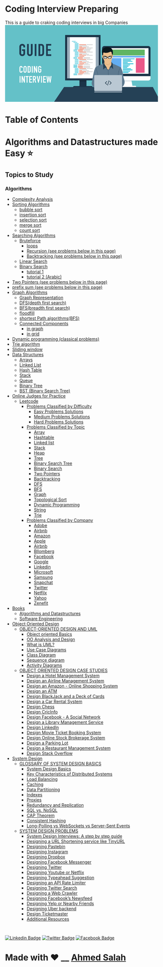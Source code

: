 # Coding Interview Preparing
This is a guide to craking coding interviews in big Companies
![img](img.jpg)

Table of Contents
=================
   # Algorithms and Datastructures made Easy ⭐
   ## Topics to Study
   ### Algorithms
   * [Complexity Analysis]()
   * [Sorting Algorithms]()
      * [bubble sort](https://www.hackerearth.com/practice/algorithms/sorting/bubble-sort/tutorial/)
      * [insertion sort](https://www.hackerearth.com/practice/algorithms/sorting/insertion-sort/tutorial/)
      * [selection sort](https://www.hackerearth.com/practice/algorithms/sorting/selection-sort/practice-problems/)
      * [merge sort](https://www.hackerearth.com/practice/algorithms/sorting/merge-sort/tutorial/)
      * [count sort](https://www.hackerearth.com/practice/algorithms/sorting/counting-sort/tutorial/)
   * [Searching Algorithms]()
      * [Bruteforce]()
         * [loops](https://www.geeksforgeeks.org/brute-force-approach-and-its-pros-and-cons/)
         * [Recursion (see problems below in this page)](https://www.geeksforgeeks.org/recursion/)
         * [Backtracking (see problems below in this page)](https://www.geeksforgeeks.org/backtracking-introduction/)
      * [Linear Search](https://www.hackerearth.com/practice/algorithms/searching/linear-search/tutorial/)
      * [Binary Search]()
         * [tutorial 1](https://www.hackerearth.com/practice/algorithms/searching/binary-search/tutorial/)
         * [tutorial 2 (Arabic)](https://www.youtube.com/watch?v=CrudfbS__Ao)
   * [Two Pointers (see problems below in this page)](https://www.geeksforgeeks.org/two-pointers-technique/)
   * [prefix sum (see problems below in this page)](https://www.geeksforgeeks.org/prefix-sum-array-implementation-applications-competitive-programming/)
   * [Graph Algorithms]()
      * [Graph Representation](https://www.hackerearth.com/practice/algorithms/graphs/graph-representation/tutorial/)
      * [DFS(depth first search)](https://www.hackerearth.com/practice/algorithms/graphs/depth-first-search/tutorial/)
      * [BFS(breadth first search)](https://www.hackerearth.com/practice/algorithms/graphs/breadth-first-search/practice-problems/)
      * [floodfill](https://www.hackerearth.com/practice/algorithms/graphs/flood-fill-algorithm/tutorial/)
      * [shortest Path algorithms(BFS)](https://www.geeksforgeeks.org/shortest-path-unweighted-graph/)
      * [Connected Components]()
         * [in graph](https://www.geeksforgeeks.org/connected-components-in-an-undirected-graph/)
         * [in grid](https://algorithms.tutorialhorizon.com/find-the-number-of-distinct-islands-or-connected-components/)
   * [Dynamic programming (classical problems)]()
   * [Trie algorithm]()
   * [Sliding window]()
   * [Data Structures]()
      * [Arrays]()
      * [Linked List](https://github.com/EngAhmedSalah/Coding-Interview-Preparing/tree/master/Topics%20to%20Study/Linked%20List)
      * [Hash Table]()
      * [Stack]()
      * [Queue]()
      * [Binary Tree]()
      * [BST (Binary Search Tree)]()
   * [Online Judges for Practice]()
      * [Leetcode](https://github.com/EngAhmedSalah/Coding-Interview-Preparing/tree/master/Leetcode)
         * [Problems Classified by Difficulty](https://github.com/EngAhmedSalah/Coding-Interview-Preparing/tree/master/Leetcode/Problems%20Classified%20By%20Difficulty)
            * [Easy Problems Solutions](#other-emails)
            * [Medium Problems Solutions](#configuring-other-emails)
            * [Hard Problems Solutions](#configuring-other-emails)
         * [Problems Classified by Topic](#other-emails)
            * [Array](#other-emails)
            * [Hashtable](https://github.com/EngAhmedSalah/Coding-Interview-Preparing/tree/master/Leetcode/Problems%20Classified%20By%20Topics/Hashtable)
            * [Linked list](#configuring-other-emails)
            * [Stack](#configuring-other-emails)
            * [Heap](#configuring-other-emails)
            * [Tree](#configuring-other-emails)
            * [Binary Search Tree](#configuring-other-emails)
            * [Binary Search](#configuring-other-emails)
            * [Two Pointers](#configuring-other-emails)
            * [Backtracking](#configuring-other-emails)
            * [DFS](#configuring-other-emails)
            * [BFS](#configuring-other-emails)
            * [Graph](#configuring-other-emails)
            * [Topological Sort](#configuring-other-emails)
            * [Dynamic Programming](#configuring-other-emails)
            * [String](#configuring-other-emails)
            * [Trie](#configuring-other-emails)
         * [Problems Classified by Company](#other-emails)
            * [Adobe](https://github.com/EngAhmedSalah/Coding-Interview-Preparing/blob/018102f1bb4c5cd6555fabdf7d0e4ae868a10d0f/Leetcode/Premium%20List%20By%20Company/Adobe%20-%20LeetCode.pdf)
            * [Airbnb](https://github.com/EngAhmedSalah/Coding-Interview-Preparing/blob/origin/Leetcode/Premium%20List%20By%20Company/Airbnb%20-%20LeetCode.pdf)
            * [Amazon](https://github.com/EngAhmedSalah/Coding-Interview-Preparing/blob/origin/Leetcode/Premium%20List%20By%20Company/Amazon%20-%20LeetCode.pdf)
            * [Apple](https://github.com/EngAhmedSalah/Coding-Interview-Preparing/blob/origin/Leetcode/Premium%20List%20By%20Company/Apple%20-%20LeetCode.pdf)
            * [Airbnb](https://github.com/EngAhmedSalah/Coding-Interview-Preparing/blob/origin/Leetcode/Premium%20List%20By%20Company/Airbnb%20-%20LeetCode.pdf)
            * [Bllomberg](https://github.com/EngAhmedSalah/Coding-Interview-Preparing/blob/origin/Leetcode/Premium%20List%20By%20Company/Bloomberg%20-%20LeetCode.pdf)
            * [Facebook](https://github.com/EngAhmedSalah/Coding-Interview-Preparing/blob/origin/Leetcode/Premium%20List%20By%20Company/Facebook%20-%20LeetCode.pdf)
            * [Google](https://github.com/EngAhmedSalah/Coding-Interview-Preparing/tree/master/Leetcode/Problems%20Classified%20by%20Company/Google%20Problems%20Solutions)
            * [Linkedin](https://github.com/EngAhmedSalah/Coding-Interview-Preparing/blob/origin/Leetcode/Premium%20List%20By%20Company/LinkedIn%20-%20LeetCode.pdf)
            * [Microsoft](https://github.com/EngAhmedSalah/Coding-Interview-Preparing/blob/a9496bb33d9e33926ad6c8baa21784e391256f08/Leetcode/Problems%20Classified%20by%20Company/Premium%20List%20By%20Company/Microsoft%20-%20LeetCode.pdf)
            * [Samsung](https://github.com/EngAhmedSalah/Coding-Interview-Preparing/blob/018102f1bb4c5cd6555fabdf7d0e4ae868a10d0f/Leetcode/Premium%20List%20By%20Company/Samsung%20-%20LeetCode.pdf)
            * [Snapchat](https://github.com/EngAhmedSalah/Coding-Interview-Preparing/blob/018102f1bb4c5cd6555fabdf7d0e4ae868a10d0f/Leetcode/Premium%20List%20By%20Company/Snapchat%20-%20LeetCode.pdf)
            * [Twitter](https://github.com/EngAhmedSalah/Coding-Interview-Preparing/blob/018102f1bb4c5cd6555fabdf7d0e4ae868a10d0f/Leetcode/Premium%20List%20By%20Company/Twitter%20-%20LeetCode.pdf)
            * [Netfilx](https://github.com/EngAhmedSalah/Coding-Interview-Preparing/blob/018102f1bb4c5cd6555fabdf7d0e4ae868a10d0f/Leetcode/Premium%20List%20By%20Company/Netflix%20-%20LeetCode.pdf)
            * [Yahoo](https://github.com/EngAhmedSalah/Coding-Interview-Preparing/blob/origin/Leetcode/Premium%20List%20By%20Company/Yahoo%20-%20LeetCode.pdf)
            * [Zenefit](https://github.com/EngAhmedSalah/Coding-Interview-Preparing/blob/origin/Leetcode/Premium%20List%20By%20Company/Zenefits%20-%20LeetCode.pdf)
   * [Books](https://github.com/EngAhmedSalah/Coding-Interview-Preparing/tree/master/books)
      * [Algorithms and Datastructures](https://github.com/EngAhmedSalah/Coding-Interview-Preparing/tree/master/books/algorithms%20and%20datastructures)
      * [Software Engineering](https://github.com/EngAhmedSalah/Coding-Interview-Preparing/tree/master/books/Software%20Engineering)
   * [Object Oriented Design](#setting-it-up)
      * [OBJECT-ORIENTED DESIGN AND UML]()
         * [Object oriented Basics]()
         * [OO Analysis and Design]()
         * [What is UML?]()
         * [Use Case Diagrams]()
         * [Class Diagram]()
         * [Sequence diagram]()
         * [Activity Diagrams]()
      * [OBJECT ORIENTED DESIGN CASE STUDIES]()
         * [Design a Hotel Management System]()
         * [Design an Airline Management System]()
         * [Design an Amazon - Online Shopping System]()
         * [Design an ATM]()
         * [Design BlackJack and a Deck of Cards]()
         * [Design a Car Rental System]()
         * [Design Chess]()
         * [Design CricInfo]()
         * [Design Facebook - A Social Network]()
         * [Design a Library Management Service]()
         * [Design LinkedIn]()
         * [Design Movie Ticket Booking System]()
         * [Design Online Stock Brokerage System]()
         * [Design a Parking Lot]()
         * [Design a Restaurant Management System]()
         * [Design Stack Overflow]()
   * [System Design](#setting-it-up)
      * [GLOSSARY OF SYSTEM DESIGN BASICS]()
         * [System Design Basics]()
         * [Key Characteristics of Distributed Systems]()
         * [Load Balancing]()
         * [Caching]()
         * [Data Partitioning]()
         * [Indexes]()
         * [Proxies]()
         * [Redundancy and Replication]()
         * [SQL vs. NoSQL]()
         * [CAP Theorem]()
         * [Consistent Hashing]()
         * [Long-Polling vs WebSockets vs Server-Sent Events]()
      * [SYSTEM DESIGN PROBLEMS]()
         * [System Design Interviews: A step by step guide]()
         * [Designing a URL Shortening service like TinyURL]()
         * [Designing Pastebin]()
         * [Designing Instagram]()
         * [Designing Dropbox]()
         * [Designing Facebook Messenger]()
         * [Designing Twitter]()
         * [Designing Youtube or Netflix]()
         * [Designing Typeahead Suggestion]()
         * [Designing an API Rate Limiter]()
         * [Designing Twitter Search]()
         * [Designing a Web Crawler]()
         * [Designing Facebook’s Newsfeed]()
         * [Designing Yelp or Nearby Friends]()
         * [Designing Uber backend]()
         * [Design Ticketmaster]()
         * [Additional Resources]()


<br>


[![Linkedin Badge](https://img.shields.io/badge/-Ahmed_Salah-blue?style=flat-square&logo=Linkedin&logoColor=white&link=https://www.linkedin.com/in/engahmedsalah98/)](https://www.linkedin.com/in/engahmedsalah98/) [![Twitter Badge](https://img.shields.io/badge/-@Ahmed__Salah-1ca0f1?style=flat-square&labelColor=1ca0f1&logo=twitter&logoColor=white&link=https://twitter.com/engahmedsalah98)](https://twitter.com/engahmedsalah98) [![Facebook Badge](https://img.shields.io/badge/-@Ahmed_Salah_-3b5998?style=flat-square&labelColor=3b5998&logo=facebook&logoColor=white&link=https://www.facebook.com/SWEAhmedSalah/)](https://www.facebook.com/SWEAhmedSalah/)

# Made with :heart: __    <a href = "https://www.facebook.com/SWEAhmedSalah/">Ahmed Salah</a>